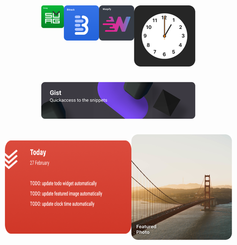 <p style="align:center">

<p style="display:flex;justify-content:center" class="row">
<a target="_blank" href="http://svuag.com/">
	<img align="center;" style="vertical-align:top margin:20px 0" alt="zankfx | Twitter" width="320" src="images/png/svuag.png" />
</a>
<a target="_blank" href="http://bitrack.io/">
	<img align="center;" style="vertical-align:top margin:20px 20px" alt="zankfx | Twitter" width="500" src="images/png/bitrack.png" />
</a>
<a target="_blank" href="http://warpify.io/">
	<img align="center;" style="vertical-align:top margin:20px 20px" alt="zankfx | Twitter" width="500" src="images/png/warpify.png" />
</a>
<img align="center;" style="vertical-align:top margin:20px 20px" alt="zankfx | Twitter" width="500" src="images/png/clock.png" />
</p>
<br />

<p style="display:flex;justify-content:center; margin-top: 20px;" class="row">
<a target="_blank" href="https://gist.github.com/zk-g/">
	<img align="center" style="vertical-align:top margin:20px 0" alt="zankfx | Twitter" width="830" src="images/png/gists.png" />
</a>
</p>
<br />

<p style="display:flex;justify-content:center; margin-top: 20px;" class="row">
<img align="center;" style="margin: 20px 0;" alt="zankfx | Twitter" width="485" src="images/png/todoist.png" />
<img align="center;" style="vertical-align:top margin:20px 20px" alt="zankfx | Twitter" width="335" src="images/png/featuredphoto.png" />
</p>

</p>
